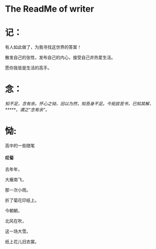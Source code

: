 # The ReadMe of writer
# 记：

  有人如此做了，为我寻找这世界的答案！


  散发自己的张性，发布自己的内心，接受自己并热爱生活。


  愿你我皆是生活的高手。

# 念：



  _知不足，念有余。怀心之恸，旧以为然，知吾身不足。今拓拔苦书，已知其解，*****，谓之“念有余”。_
  

  


# 恸:

高中的一些随笔

#### 叹菊

去年年，

大雁南飞，

那一次小雨。

折了菊花印纸上。

今朝朝，

北风在吹，

这一场大雪。

纸上花儿旧衣裳。